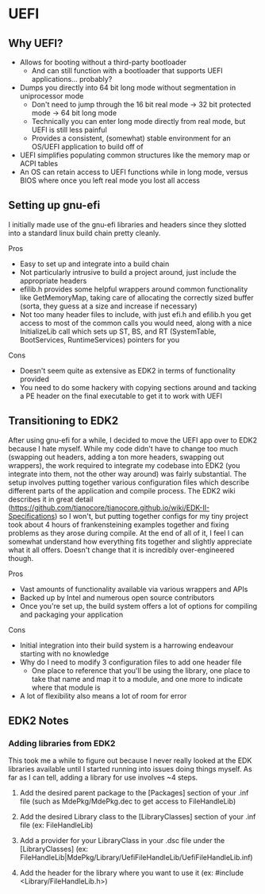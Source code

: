 # UEFI

## Why UEFI?

* Allows for booting without a third-party bootloader
    * And can still function with a bootloader that supports UEFI applications... probably?
* Dumps you directly into 64 bit long mode without segmentation in uniprocessor mode
    * Don't need to jump through the 16 bit real mode -> 32 bit protected mode -> 64 bit long mode
    * Technically you can enter long mode directly from real mode, but UEFI is still less painful
    * Provides a consistent, (somewhat) stable environment for an OS/UEFI application to build off of
* UEFI simplifies populating common structures like the memory map or ACPI tables
* An OS can retain access to UEFI functions while in long mode, versus BIOS where once you left real mode you lost all access

## Setting up gnu-efi

I initially made use of the gnu-efi libraries and headers since they slotted into a standard linux build chain pretty cleanly.

Pros
* Easy to set up and integrate into a build chain
* Not particularly intrusive to build a project around, just include the appropriate headers
* efilib.h provides some helpful wrappers around common functionality like GetMemoryMap, taking care of allocating the correctly sized buffer (sorta, they guess at a size and increase if necessary)
* Not too many header files to include, with just efi.h and efilib.h you get access to most of the common calls you would need, along with a nice InitializeLib call which sets up ST, BS, and RT (SystemTable, BootServices, RuntimeServices) pointers for you

Cons
* Doesn't seem quite as extensive as EDK2 in terms of functionality provided
* You need to do some hackery with copying sections around and tacking a PE header on the final executable to get it to work with UEFI

## Transitioning to EDK2

After using gnu-efi for a while, I decided to move the UEFI app over to EDK2 because I hate myself. While my code didn't have to change too much (swapping out headers, adding a ton more headers, swapping out wrappers), the work required to integrate my codebase into EDK2 (you integrate into them, not the other way around) was fairly substantial. The setup involves putting together various configuration files which describe different parts of the application and compile process. The EDK2 wiki describes it in great detail (https://github.com/tianocore/tianocore.github.io/wiki/EDK-II-Specifications) so I won't, but putting together configs for my tiny project took about 4 hours of frankensteining examples together and fixing problems as they arose during compile. At the end of all of it, I feel I can somewhat understand how everything fits together and slightly appreciate what it all offers. Doesn't change that it is incredibly over-engineered though.

Pros
* Vast amounts of functionality available via various wrappers and APIs
* Backed up by Intel and numerous open source contributors
* Once you're set up, the build system offers a lot of options for compiling and packaging your application

Cons
* Initial integration into their build system is a harrowing endeavour starting with no knowledge
* Why do I need to modify 3 configuration files to add one header file
    * One place to reference that you'll be using the library, one place to take that name and map it to a module, and one more to indicate where that module is
* A lot of flexibility also means a lot of room for error

## EDK2 Notes

### Adding libraries from EDK2

This took me a while to figure out because I never really looked at the EDK libraries available until I started running into issues doing things myself. As far as I can tell, adding a library for use involves ~4 steps.

1. Add the desired parent package to the [Packages] section of your .inf file (such as MdePkg/MdePkg.dec to get access to FileHandleLib)

2. Add the desired Library class to the [LibraryClasses] section of your .inf file (ex: FileHandleLib)

3. Add a provider for your LibraryClass in your .dsc file under the [LibraryClasses] (ex: FileHandleLib|MdePkg/Library/UefiFileHandleLib/UefiFileHandleLib.inf)

4. Add the header for the library where you want to use it (ex: #include <Library/FileHandleLib.h>)
